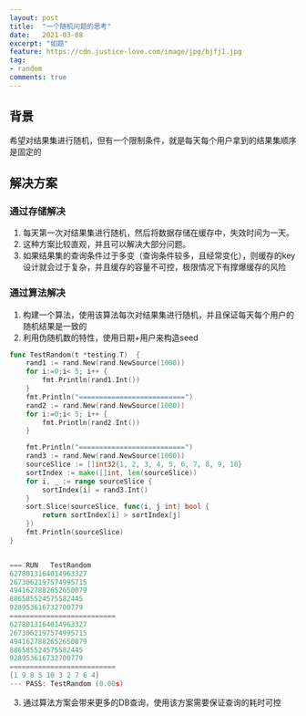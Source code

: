 ```yaml
---
layout: post
title:  "一个随机问题的思考"
date:   2021-03-08
excerpt: "如题"
feature: https://cdn.justice-love.com/image/jpg/bjfj1.jpg
tag:
- random
comments: true
---
```


## 背景

希望对结果集进行随机，但有一个限制条件，就是每天每个用户拿到的结果集顺序是固定的

## 解决方案

### 通过存储解决

1. 每天第一次对结果集进行随机，然后将数据存储在缓存中，失效时间为一天。
2. 这种方案比较直观，并且可以解决大部分问题。
3. 如果结果集的查询条件过于多变（查询条件较多，且经常变化），则缓存的key设计就会过于复杂，并且缓存的容量不可控，极限情况下有撑爆缓存的风险

### 通过算法解决

1. 构建一个算法，使用该算法每次对结果集进行随机，并且保证每天每个用户的随机结果是一致的
2. 利用伪随机数的特性，使用日期+用户来构造seed
```go
func TestRandom(t *testing.T)  {
	rand1 := rand.New(rand.NewSource(1000))
	for i:=0;i< 5; i++ {
		fmt.Println(rand1.Int())
	}
	fmt.Println("==========================")
	rand2 := rand.New(rand.NewSource(1000))
	for i:=0;i< 5; i++ {
		fmt.Println(rand2.Int())
	}

	fmt.Println("==========================")
	rand3 := rand.New(rand.NewSource(1000))
	sourceSlice := []int32{1, 2, 3, 4, 5, 6, 7, 8, 9, 10}
	sortIndex := make([]int, len(sourceSlice))
	for i, _ := range sourceSlice {
		sortIndex[i] = rand3.Int()
	}
	sort.Slice(sourceSlice, func(i, j int) bool {
		return sortIndex[i] > sortIndex[j]
	})
	fmt.Println(sourceSlice)
}
```
```go

=== RUN   TestRandom
6278013164014963327
2673062197574995715
4941627882652650079
886585524575582445
928953616732700779
==========================
6278013164014963327
2673062197574995715
4941627882652650079
886585524575582445
928953616732700779
==========================
[1 9 8 5 10 3 2 7 6 4]
--- PASS: TestRandom (0.00s)

```
3. 通过算法方案会带来更多的DB查询，使用该方案需要保证查询的耗时可控